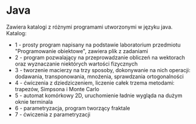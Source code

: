 # Java
Zawiera katalogi z różnymi programami utworzonymi w języku java.
Katalog:
  - 1 - prosty program napisany na podstawie laboratorium przedmiotu "Programowanie obiektowe", zawiera plik z zadaniami
  - 2 - program pozwalający na przeprowadzanie obliczeń na wektorach oraz wyznaczanie niektórych wartości fizycznych
  - 3 - tworzenie macierzy na trzy sposoby, dokonywanie na nich operacji: dodawania, transponowania, mnożenia, sprawdzania ortogonalności
  - 4 - ćwiczenia z dziedziczeniem, liczenie całek trzema metodami: trapezów, Simpsona i Monte Carlo
  - 5 - automat komórkowy 2D, uruchomienie ładnie wygląda na dużym oknie terminala
  - 6 - parametryzacja, program tworzący fraktale
  - 7 - ćwiczenia z parametryzacji
